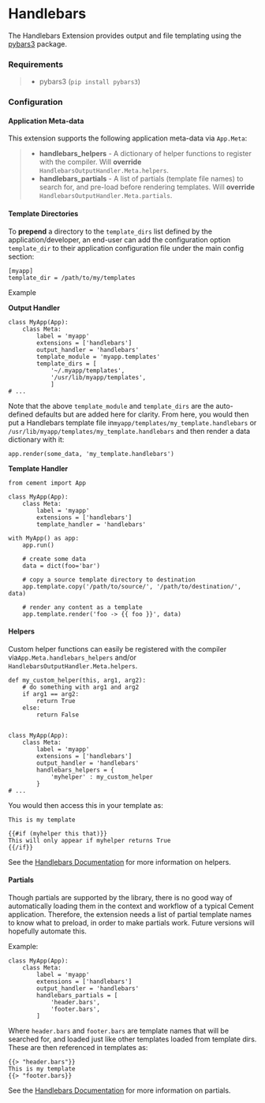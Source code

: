 # Handlebars

The Handlebars Extension provides output and file templating using the [pybars3](https://github.com/wbond/pybars3) package.

### Requirements

> * pybars3 \(`pip install pybars3`\)

### Configuration

#### Application Meta-data

This extension supports the following application meta-data via `App.Meta`:

> * **handlebars\_helpers** - A dictionary of helper functions to register with the compiler. Will **override** `HandlebarsOutputHandler.Meta.helpers`.
> * **handlebars\_partials** - A list of partials \(template file names\) to search for, and pre-load before rendering templates. Will **override** `HandlebarsOutputHandler.Meta.partials`.

#### Template Directories

To **prepend** a directory to the `template_dirs` list defined by the application/developer, an end-user can add the configuration option `template_dir` to their application configuration file under the main config section:

```text
[myapp]
template_dir = /path/to/my/templates
```

Example

**Output Handler**

```text
class MyApp(App):
    class Meta:
        label = 'myapp'
        extensions = ['handlebars']
        output_handler = 'handlebars'
        template_module = 'myapp.templates'
        template_dirs = [
            '~/.myapp/templates',
            '/usr/lib/myapp/templates',
            ]
# ...
```

Note that the above `template_module` and `template_dirs` are the auto-defined defaults but are added here for clarity. From here, you would then put a Handlebars template file in`myapp/templates/my_template.handlebars` or `/usr/lib/myapp/templates/my_template.handlebars` and then render a data dictionary with it:

```text
app.render(some_data, 'my_template.handlebars')
```

**Template Handler**

```text
from cement import App

class MyApp(App):
    class Meta:
        label = 'myapp'
        extensions = ['handlebars']
        template_handler = 'handlebars'

with MyApp() as app:
    app.run()

    # create some data
    data = dict(foo='bar')

    # copy a source template directory to destination
    app.template.copy('/path/to/source/', '/path/to/destination/', data)

    # render any content as a template
    app.template.render('foo -> {{ foo }}', data)
```

#### Helpers

Custom helper functions can easily be registered with the compiler via`App.Meta.handlebars_helpers` and/or `HandlebarsOutputHandler.Meta.helpers`.

```text
def my_custom_helper(this, arg1, arg2):
    # do something with arg1 and arg2
    if arg1 == arg2:
        return True
    else:
        return False


class MyApp(App):
    class Meta:
        label = 'myapp'
        extensions = ['handlebars']
        output_handler = 'handlebars'
        handlebars_helpers = {
            'myhelper' : my_custom_helper
        }
# ...
```

You would then access this in your template as:

```text
This is my template

{{#if (myhelper this that)}}
This will only appear if myhelper returns True
{{/if}}
```

See the [Handlebars Documentation](https://github.com/wbond/pybars3) for more information on helpers.

#### Partials

Though partials are supported by the library, there is no good way of automatically loading them in the context and workflow of a typical Cement application. Therefore, the extension needs a list of partial template names to know what to preload, in order to make partials work. Future versions will hopefully automate this.

Example:

```text
class MyApp(App):
    class Meta:
        label = 'myapp'
        extensions = ['handlebars']
        output_handler = 'handlebars'
        handlebars_partials = [
            'header.bars',
            'footer.bars',
        ]
```

Where `header.bars` and `footer.bars` are template names that will be searched for, and loaded just like other templates loaded from template dirs. These are then referenced in templates as:

```text
{{> "header.bars"}}
This is my template
{{> "footer.bars}}
```

See the [Handlebars Documentation](https://github.com/wbond/pybars3) for more information on partials.

